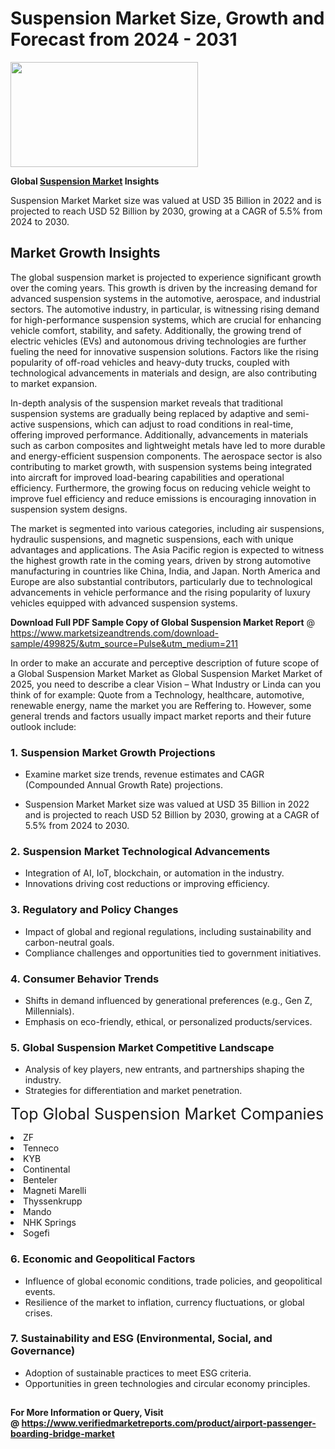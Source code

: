 <H1>Suspension Market Size, Growth and Forecast from 2024 - 2031</H1><img class="aligncenter size-medium wp-image-584254" src="https://thirdeyenews.in/wp-content/uploads/2024/09/Global-Market-Research-300x168.jpeg" alt="" width="300" height="168" /><p><strong>Global&nbsp;<a href="https://www.marketsizeandtrends.com/download-sample/499825/&amp;utm_source=Pulse&amp;utm_medium=211">Suspension Market</a> Insights</strong></p><p>Suspension Market Market size was valued at USD 35 Billion in 2022 and is projected to reach USD 52 Billion by 2030, growing at a CAGR of 5.5% from 2024 to 2030.</p><p><h2>Market Growth Insights</h2> <p>The global suspension market is projected to experience significant growth over the coming years. This growth is driven by the increasing demand for advanced suspension systems in the automotive, aerospace, and industrial sectors. The automotive industry, in particular, is witnessing rising demand for high-performance suspension systems, which are crucial for enhancing vehicle comfort, stability, and safety. Additionally, the growing trend of electric vehicles (EVs) and autonomous driving technologies are further fueling the need for innovative suspension solutions. Factors like the rising popularity of off-road vehicles and heavy-duty trucks, coupled with technological advancements in materials and design, are also contributing to market expansion.</p> <p></p> <p>In-depth analysis of the suspension market reveals that traditional suspension systems are gradually being replaced by adaptive and semi-active suspensions, which can adjust to road conditions in real-time, offering improved performance. Additionally, advancements in materials such as carbon composites and lightweight metals have led to more durable and energy-efficient suspension components. The aerospace sector is also contributing to market growth, with suspension systems being integrated into aircraft for improved load-bearing capabilities and operational efficiency. Furthermore, the growing focus on reducing vehicle weight to improve fuel efficiency and reduce emissions is encouraging innovation in suspension system designs.</p> <p>The market is segmented into various categories, including air suspensions, hydraulic suspensions, and magnetic suspensions, each with unique advantages and applications. The Asia Pacific region is expected to witness the highest growth rate in the coming years, driven by strong automotive manufacturing in countries like China, India, and Japan. North America and Europe are also substantial contributors, particularly due to technological advancements in vehicle performance and the rising popularity of luxury vehicles equipped with advanced suspension systems.</p> <p></p><p><span class=""><strong>Download Full PDF Sample Copy of Global Suspension Market Report</strong> @ <a href="https://www.marketsizeandtrends.com/download-sample/499825/&amp;utm_source=Pulse&amp;utm_medium=211" target="_blank">https://www.marketsizeandtrends.com/download-sample/499825/&amp;utm_source=Pulse&amp;utm_medium=211</a></span></p><p>In order to make an accurate and perceptive description of future scope of a Global&nbsp;Suspension Market Market as Global&nbsp;Suspension Market Market of 2025, you need to describe a clear Vision &ndash; What Industry or Linda can you think of for example: Quote from a Technology, healthcare, automotive, renewable energy, name the market you are Reffering to. However, some general trends and factors usually impact market reports and their future outlook include:</p><h3>1.&nbsp;<strong>Suspension Market Growth Projections</strong></h3><ul><li>Examine market size trends, revenue estimates and CAGR (Compounded Annual Growth Rate) projections.</li><li><p>Suspension Market Market size was valued at USD 35 Billion in 2022 and is projected to reach USD 52 Billion by 2030, growing at a CAGR of 5.5% from 2024 to 2030.</p></li></ul><h3>2.&nbsp;<strong>Suspension Market Technological Advancements</strong></h3><ul><li>Integration of AI, IoT, blockchain, or automation in the industry.</li><li>Innovations driving cost reductions or improving efficiency.</li></ul><h3>3.&nbsp;<strong>Regulatory and Policy Changes</strong></h3><ul><li>Impact of global and regional regulations, including sustainability and carbon-neutral goals.</li><li>Compliance challenges and opportunities tied to government initiatives.</li></ul><h3>4.&nbsp;<strong>Consumer Behavior Trends</strong></h3><ul><li>Shifts in demand influenced by generational preferences (e.g., Gen Z, Millennials).</li><li>Emphasis on eco-friendly, ethical, or personalized products/services.</li></ul><h3>5.&nbsp;<strong>Global Suspension Market Competitive Landscape</strong></h3><ul><li>Analysis of key players, new entrants, and partnerships shaping the industry.</li><li>Strategies for differentiation and market penetration.</li></ul><p data-pm-slice="1 1 []"><span style="color: inherit; font-family: inherit; font-size: 25px;">Top Global Suspension Market Companies</span></p><div class="" data-test-id=""><p><li>ZF</li><li> Tenneco</li><li> KYB</li><li> Continental</li><li> Benteler</li><li> Magneti Marelli</li><li> Thyssenkrupp</li><li> Mando</li><li> NHK Springs</li><li> Sogefi</li></p></div><h3>6.&nbsp;<strong>Economic and Geopolitical Factors</strong></h3><ul><li>Influence of global economic conditions, trade policies, and geopolitical events.</li><li>Resilience of the market to inflation, currency fluctuations, or global crises.</li></ul><h3>7.&nbsp;<strong>Sustainability and ESG (Environmental, Social, and Governance)</strong></h3><ul><li>Adoption of sustainable practices to meet ESG criteria.</li><li>Opportunities in green technologies and circular economy principles.</li></ul><h2><strong style="font-size: 14px;">For More Information or Query, Visit @&nbsp;</strong><a style="background-color: #ffffff; font-size: 14px;" href="https://www.marketsizeandtrends.com/report/suspension-market/" target="_blank">https://www.verifiedmarketreports.com/product/airport-passenger-boarding-bridge-market</a></h2>

